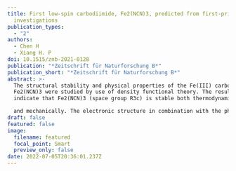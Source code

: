 ```yaml
---
title: First low-spin carbodiimide, Fe2(NCN)3, predicted from first-principles
  investigations
publication_types:
  - "2"
authors:
  - Chen H
  - Xiang H. P
doi: 10.1515/znb-2021-0128
publication: "*Zeitschrift für Naturforschung B*"
publication_short: "*Zeitschrift für Naturforschung B*"
abstract: >-
  The structural stability and physical properties of the Fe(III) carbodiimide
  Fe2(NCN)3 were studied by use of density functional theory. The results
  indicate that Fe2(NCN)3 (space group R3c) is stable both thermodynamically

  and mechanically. The electronic structure in combination with the phonon dispersion relations suggest that the title compound should be ferromagnetic and half-metallic, and that the Fe3+ ions are in the low-spin state.
draft: false
featured: false
image:
  filename: featured
  focal_point: Smart
  preview_only: false
date: 2022-07-05T20:36:01.237Z
---
```

